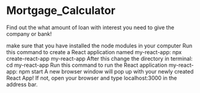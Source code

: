 # Mortgage_Calculator
Find out the what amount of loan with interest you need to give the company or bank!

make sure that you have installed the node modules in your computer
Run this command to create a React application named my-react-app:
npx create-react-app my-react-app
After this change the directory in terminal:
cd my-react-app
Run this command to run the React application my-react-app:
npm start
A new browser window will pop up with your newly created React App! If not, open your browser and type localhost:3000 in the address bar.
